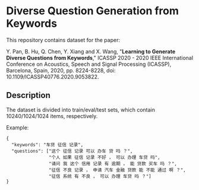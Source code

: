 # Diverse Question Generation from Keywords
This repository contains dataset for the paper:

Y. Pan, B. Hu, Q. Chen, Y. Xiang and X. Wang, "**Learning to Generate Diverse Questions from Keywords**," ICASSP 2020 - 2020 IEEE International Conference on Acoustics, Speech and Signal Processing (ICASSP), Barcelona, Spain, 2020, pp. 8224-8228, doi: 10.1109/ICASSP40776.2020.9053822.

## Description

The dataset is divided into train/eval/test sets, which contain 10240/1024/1024 items, respectively.

Example:

```
{
  "keywords": "车贷 征信 记录",
  "questions": ["这个 征信 记录 可以 办车 贷 吗 ？",
                "个人 如果 征信 记录 不好 ， 可以 办理 车贷 吗",
                "请问 我 这个 信用 记录 有 逾期 ， 能 贷款 买车 吗 ？",
                "征信 不良 记录 ， 申请 汽车 金融 贷款 能 不能 通过 啊 ？",
                "征信 系统 有 不良 ， 可以 办理 车贷 吗 ？"]
}
```
